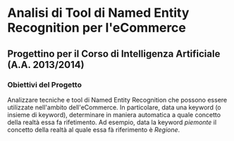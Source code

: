 # Analisi di Tool di Named Entity Recognition per l'eCommerce #
## Progettino per il Corso di Intelligenza Artificiale (A.A. 2013/2014) ##

### Obiettivi del Progetto ###

Analizzare tecniche e tool di Named Entity Recognition che possono essere utilizzate nell'ambito dell'eCommerce. In particolare, data una keyword (o insieme di keyword), determinare in maniera automatica a quale concetto della realtà essa fa rifetimento. Ad esempio, data la keyword *piemonte* il concetto della realtà al quale essa fà riferimento è *Regione*.
